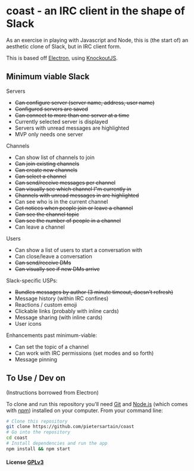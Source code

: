# coast - an IRC client in the shape of Slack

As an exercise in playing with Javascript and Node, this is (the start of) an aesthetic clone of Slack, but in IRC client form.

This is based off [Electron](http://electron.atom.io), using [KnockoutJS](http://knockoutjs.com/).

## Minimum viable Slack

Servers

 + ~~Can configure server (server name, address, user name)~~
 + ~~Configured servers are saved~~
 + ~~Can connect to more than one server at a time~~
 + Currently selected server is displayed
 + Servers with unread messages are highlighted
 + MVP only needs one server

Channels

 + Can show list of channels to join
 + ~~Can join existing channels~~
 + ~~Can create new channels~~
 + ~~Can select a channel~~
 + ~~Can send/receive messages per channel~~
 + ~~Can visually see which channel I"m currently in~~
 + ~~Channels with unread messages in are highlighted~~
 + Can see who is in the current channel
 + ~~Get notices when people join or leave a channel~~
 + ~~Can see the channel topic~~
 + ~~Can see the number of people in a channel~~
 + Can leave a channel

Users

 + Can show a list of users to start a conversation with
 + Can close/leave a conversation
 + ~~Can send/receive DMs~~
 + ~~Can visually see if new DMs arrive~~

Slack-specific USPs:

 + ~~Bundles messages by author (3 minute timeout, doesn't refresh)~~
 + Message history (within IRC confines)
 + Reactions / custom emoji
 + Clickable links (probably with inline cards)
 + Message sharing (with inline cards)
 + User icons

Enhancements past minimum-viable:

 + Can set the topic of a channel
 + Can work with IRC permissions (set modes and so forth)
 + Message pinning

## To Use / Dev on

(Instructions borrowed from Electron)

To clone and run this repository you'll need [Git](https://git-scm.com) and [Node.js](https://nodejs.org/en/download/) (which comes with [npm](http://npmjs.com)) installed on your computer. From your command line:

```bash
# Clone this repository
git clone https://github.com/pietersartain/coast
# Go into the repository
cd coast
# Install dependencies and run the app
npm install && npm start
```

#### License [GPLv3](LICENSE.md)
